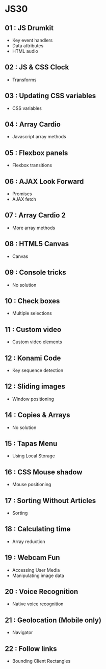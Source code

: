 # JS30

## 01 : JS Drumkit
+ Key event handlers
+ Data attributes
+ HTML audio

## 02 : JS & CSS Clock
+ Transforms

## 03 : Updating CSS variables
+ CSS variables

## 04 : Array Cardio
+ Javascript array methods

## 05 : Flexbox panels
+ Flexbox transitions

## 06 : AJAX Look Forward
+ Promises
+ AJAX fetch

## 07 : Array Cardio 2
+ More array methods

## 08 : HTML5 Canvas
+ Canvas

## 09 : Console tricks
+ No solution

## 10 : Check boxes
+ Multiple selections

## 11 : Custom video
+ Custom video elements

## 12 : Konami Code
+ Key sequence detection

## 12 : Sliding images
+ Window positioning

## 14 : Copies & Arrays
+ No solution

## 15 : Tapas Menu
+ Using Local Storage

## 16 : CSS Mouse shadow
+ Mouse positioning

## 17 : Sorting Without Articles
+ Sorting

## 18 : Calculating time
+ Array reduction

## 19 : Webcam Fun
+ Accessing User Media
+ Manipulating image data

## 20 : Voice Recognition
+ Native voice recognition

## 21 : Geolocation (Mobile only)
+ Navigator

## 22 : Follow links
+ Bounding Client Rectangles